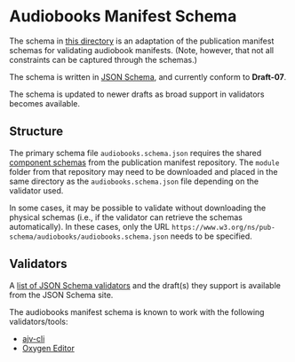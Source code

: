 # Audiobooks Manifest Schema

The schema in [this directory](https://github.com/w3c/audiobooks/tree/master/schema) is an adaptation of the publication manifest schemas for validating audiobook manifests. (Note, however, that not all constraints can be captured through the schemas.)

The schema is written in [JSON Schema](https://json-schema.org/), and currently conform to **Draft-07**.

The schema is updated to newer drafts as broad support in validators becomes available. 

## Structure

The primary schema file `audiobooks.schema.json` requires the shared [component schemas](https://github.com/w3c/pub-manifest/tree/master/schema/) from the publication manifest repository. The `module` folder from that repository may need to be downloaded and placed in the same directory as the `audiobooks.schema.json` file depending on the validator used.

In some cases, it may be possible to validate without downloading the physical schemas (i.e., if the validator can retrieve the schemas automatically). In these cases, only the URL `https://www.w3.org/ns/pub-schema/audiobooks/audiobooks.schema.json` needs to be specified.

## Validators

A [list of JSON Schema validators](https://json-schema.org/implementations.html) and the draft(s) they support is available from the JSON Schema site.

The audiobooks manifest schema is known to work with the following validators/tools:

- [ajv-cli](https://github.com/jessedc/ajv-cli)
- [Oxygen Editor](https://www.oxygenxml.com/)
